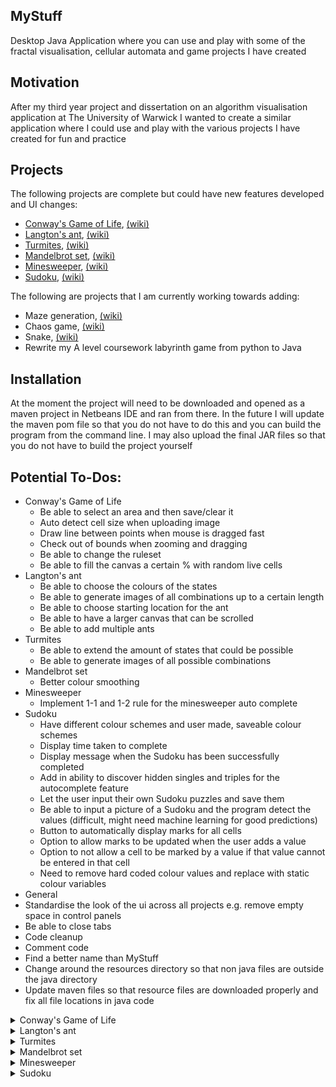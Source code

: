 ## MyStuff
Desktop Java Application where you can use and play with some of the fractal visualisation, cellular automata and game projects I have created

## Motivation
After my third year project and dissertation on an algorithm visualisation application at The University of Warwick 
I wanted to create a similar application where I could use and play with the various projects I have created for fun and practice

## Projects
The following projects are complete but could have new features developed and UI changes:
 - [Conway's Game of Life](#conway), [(wiki)](https://en.wikipedia.org/wiki/Conway%27s_Game_of_Life)
 - [Langton's ant](#langton), [(wiki)](https://en.wikipedia.org/wiki/Langton%27s_ant)
 - [Turmites](#turmite), [(wiki)](https://en.wikipedia.org/wiki/Turmite)
 - [Mandelbrot set](#mandelbrot), [(wiki)](https://en.wikipedia.org/wiki/Mandelbrot_set)
 - [Minesweeper](#minesweeper), [(wiki)](https://en.wikipedia.org/wiki/Minesweeper_(video_game))
 - [Sudoku](#sudoku), [(wiki)](https://en.wikipedia.org/wiki/Sudoku)

The following are projects that I am currently working towards adding:
 - Maze generation, [(wiki)](https://en.wikipedia.org/wiki/Maze_generation_algorithm)
 - Chaos game, [(wiki)](https://en.wikipedia.org/wiki/Chaos_game)
 - Snake, [(wiki)](https://en.wikipedia.org/wiki/Snake_(video_game_genre))
 - Rewrite my A level coursework labyrinth game from python to Java

## Installation
At the moment the project will need to be downloaded and opened as a maven project in Netbeans IDE and ran from there.
In the future I will update the maven pom file so that you do not have to do this and you can build the program from the command line.
I may also upload the final JAR files so that you do not have to build the project yourself

## Potential To-Dos:
 - Conway's Game of Life
   - Be able to select an area and then save/clear it
   - Auto detect cell size when uploading image
   - Draw line between points when mouse is dragged fast
   - Check out of bounds when zooming and dragging
   - Be able to change the ruleset
   - Be able to fill the canvas a certain % with random live cells
 - Langton's ant
   - Be able to choose the colours of the states
   - Be able to generate images of all combinations up to a certain length
   - Be able to choose starting location for the ant
   - Be able to have a larger canvas that can be scrolled
   - Be able to add multiple ants
 - Turmites
   - Be able to extend the amount of states that could be possible
   - Be able to generate images of all possible combinations
 - Mandelbrot set
   - Better colour smoothing
 - Minesweeper
   - Implement 1-1 and 1-2 rule for the minesweeper auto complete
 - Sudoku
   - Have different colour schemes and user made, saveable colour schemes
   - Display time taken to complete
   - Display message when the Sudoku has been successfully completed
   - Add in ability to discover hidden singles and triples for the autocomplete feature
   - Let the user input their own Sudoku puzzles and save them
   - Be able to input a picture of a Sudoku and the program detect the values (difficult, might need machine learning for good predictions)
   - Button to automatically display marks for all cells
   - Option to allow marks to be updated when the user adds a value
   - Option to not allow a cell to be marked by a value if that value cannot be entered in that cell
   - Need to remove hard coded colour values and replace with static colour variables
 - General
  - Standardise the look of the ui across all projects e.g. remove empty space in control panels
  - Be able to close tabs
  - Code cleanup
  - Comment code
  - Find a better name than MyStuff
  - Change around the resources directory so that non java files are outside the java directory
  - Update maven files so that resource files are downloaded properly and fix all file locations in java code


<a name="conway">
<details>
    <summary>Conway's Game of Life</summary>
</details>


<a name="langton">
<details>
    <summary>Langton's ant</summary>
</details>


<a name="turmite">
<details>
    <summary>Turmites</summary>
</details>


<a name="mandelbrot">
<details>
    <summary>Mandelbrot set</summary>
</details>


<a name="minesweeper">
<details>
    <summary>Minesweeper</summary>
</details>

<a name="sudoku">
<details>
    <summary>Sudoku</summary>
</details>